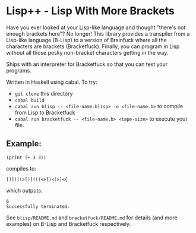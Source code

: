# Lisp++ - Lisp With More Brackets

Have you ever looked at your Lisp-like language and thought "there's not enough brackets here"? No longer! This library provides a transpiler from a Lisp-like language (B-Lisp) to a version of Brainfuck where all the characters are brackets (Bracketfuck). Finally, you can program in Lisp without all those pesky non-bracket characters getting in the way.

Ships with an interpreter for Bracketfuck so that you can test your programs.

Written in Haskell using cabal. To try:
- `git clone` this directory
- `cabal build`
- `cabal run blisp -- <file-name.blisp> -o <file-name.b>` to compile from Lisp to Bracketfuck
- `cabal run bracketfuck -- <file-name.b> <tape-size>` to execute your file.

## Example:
```
(print (+ 3 3))
```

compiles to:

```
[)](((>[)](((<>[)<(>]<{
```

which outputs:

```
6
Successfully terminated.
```

See `blisp/README.md` and `bracketfuck/README.md` for details (and more examples) on B-Lisp and Bracketfuck respectively.
